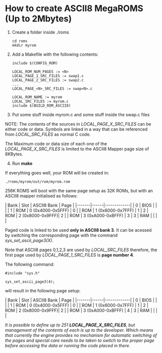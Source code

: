 # How to create ASCII8 MegaROMS (Up to 2Mbytes)


1. Create a folder inside ./roms

    ```
    cd roms
    mkdir myrom
    ```

2. Add a Makefile with the following contents:

    ```
    include $(CONFIG_ROM)

    LOCAL_ROM_NUM_PAGES := <N>
    LOCAL_PAGE_1_SRC_FILES := swap1.c
    LOCAL_PAGE_2_SRC_FILES := swap2.c
    ...
    LOCAL_PAGE_<N>_SRC_FILES := swap<N>.c

    LOCAL_ROM_NAME := myrom
    LOCAL_SRC_FILES := myrom.c
    include $(BUILD_ROM_ASCII8)
    ```

3. Put some stuff inside myrom.c and some stuff inside the swap<X>.c files

NOTE: The contents of the sources in *LOCAL_PAGE_X_SRC_FILES* can be either code
or data. Symbols are linked in a way that can be referenced from *LOCAL_SRC_FILES* as
normal C code.

The Maximum code or data size of each one of the *LOCAL_PAGE_X_SRC_FILES* is limited
to the ASCII8 Mapper page size of 8KBytes.

4. Run **make**

If everything goes well, your ROM will be created in:

```
./roms/myrom/out/rom/myrom.rom
```

256K ROMS will boot with the same page setup as 32K ROMs, but with an ASCII8
mapper initialised as follows:

| Bank  | Slot | ASCII8 Bank | Page |
|-------|------|-------------|
| 0     | BIOS |             | |
| 1     | ROM  |  0 (0x4000-0x5FFF) |   0
|       | ROM  |  1 (0x6000-0x7FFF) | 1
| 2     | ROM  |  2 (0x8000-0x9FFF)| 2
|       | ROM  |  3 (0xA000-0xBFFF) | 3
| 3     | RAM  |             | | |


Paged code is linked to be used **only in ASCII8 bank 3**. It can be acessed by
switching the corresponding page with the command *sys_set_ascii_page3(X)*.

Note that ASCII8 pages 0,1,2,3 are used by *LOCAL_SRC_FILES* therefore, the first
page used by *LOCAL_PAGE_1_SRC_FILES* is **page number 4**.

The following command:

```
#include "sys.h"

sys_set_ascii_page3(4);
```

will result in the following page setup:

| Bank  | Slot | ASCII8 Bank | Page |
|-------|------|-------------|
| 0     | BIOS |             | |
| 1     | ROM  |  0 (0x4000-0x5FFF) |   0
|       | ROM  |  1 (0x6000-0x7FFF) | 1
| 2     | ROM  |  2 (0x8000-0x9FFF)| 2
|       | ROM  |  3 (0xA000-0xBFFF) | 4
| 3     | RAM  |             | | |


*It is possible to define up to 251 **LOCAL_PAGE_X_SRC_FILES**, but management
of the contents of each is up to the developer. Which means that currently the
engine provides no mechanism for automatic switching of the pages and special
care needs to be taken to switch to the proper page before accessing the data
or running the code placed in there.*
